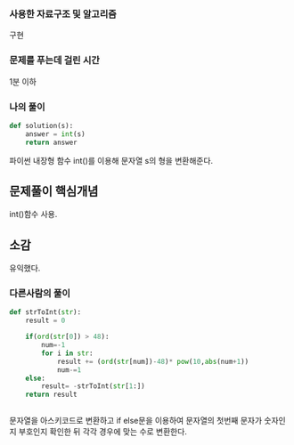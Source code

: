 ### 사용한 자료구조 및 알고리즘
구현

### 문제를 푸는데 걸린 시간
1분 이하

### 나의 풀이

```Python
def solution(s):
    answer = int(s)
    return answer


```
파이썬 내장형 함수 int()를 이용해 문자열 s의 형을 변환해준다.

## 문제풀이 핵심개념
int()함수 사용.

## 소감
유익했다.

### 다른사람의 풀이

```Python
def strToInt(str):
    result = 0

    if(ord(str[0]) > 48):
        num=-1
        for i in str:
            result += (ord(str[num])-48)* pow(10,abs(num+1))
            num-=1
    else:
        result= -strToInt(str[1:])
    return result



```

문자열을 아스키코드로 변환하고 if else문을 이용하여 문자열의 첫번째 문자가 숫자인지 부호인지 확인한 뒤 각각 경우에 맞는 수로 변환한다.

